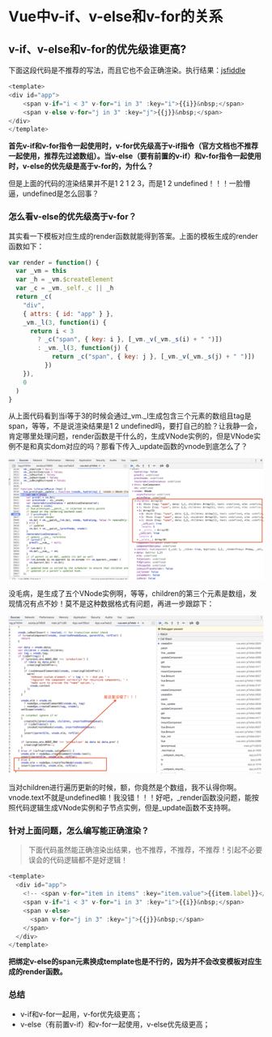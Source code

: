 # Vue中v-if、v-else和v-for的关系

## v-if、v-else和v-for的优先级谁更高?

下面这段代码是不推荐的写法，而且它也不会正确渲染。执行结果：[jsfiddle](https://jsfiddle.net/njed_ann/xLfzsjte/4/)

```javascript
<template>
<div id="app">
    <span v-if="i < 3" v-for="i in 3" :key="i">{{i}}&nbsp;</span>
    <span v-else v-for="j in 3" :key="j">{{j}}&nbsp;</span>
</div>
</template>
```

**首先v-if和v-for指令一起使用时，v-for优先级高于v-if指令（官方文档也不推荐一起使用，推荐先过滤数组）。当v-else（要有前置的v-if）和v-for指令一起使用时，v-else的优先级是高于v-for的，为什么？**

但是上面的代码的渲染结果并不是1 2 1 2 3，而是1 2 undefined！！！一脸懵逼，undefined是怎么回事？

### 怎么看v-else的优先级高于v-for？

其实看一下模板对应生成的render函数就能得到答案。上面的模板生成的render函数如下：

```javascript
var render = function() {
  var _vm = this
  var _h = _vm.$createElement
  var _c = _vm._self._c || _h
  return _c(
    "div",
    { attrs: { id: "app" } },
    _vm._l(3, function(i) {
      return i < 3
        ? _c("span", { key: i }, [_vm._v(_vm._s(i) + " ")])
        : _vm._l(3, function(j) {
            return _c("span", { key: j }, [_vm._v(_vm._s(j) + " ")])
          })
    }),
    0
  )
}
```

从上面代码看到当i等于3的时候会通过\_vm.\_l生成包含三个元素的数组且tag是span，等等，不是说渲染结果是1 2 undefined吗，要打自己的脸？让我静一会，肯定哪里处理问题，render函数是干什么的，生成VNode实例的，但是VNode实例不是和真实dom对应的吗？那看下传入\_update函数的vnode到底怎么了？

![\_render&#x51FD;&#x6570;&#x751F;&#x6210;&#x7684;VNode&#x5B9E;&#x4F8B;](../.gitbook/assets/image%20%2811%29.png)

没毛病，是生成了五个VNode实例啊，等等，children的第三个元素是数组，发现情况有点不妙！莫不是这种数据格式有问题，再进一步跟踪下：

![createElm&#x51FD;&#x6570;&#x5185;&#x90E8;&#x903B;&#x8F91;](../.gitbook/assets/image%20%2810%29.png)

当对children进行遍历更新的时候，额，你竟然是个数组，我不认得你啊。vnode.text不就是undefined嘛！我没错！！！好吧，\_render函数没问题，能按照代码逻辑生成VNode实例和子节点实例，但是\_update函数不支持啊。

### 针对上面问题，怎么编写能正确渲染？

> 下面代码虽然能正确渲染出结果，也不推荐，不推荐，不推荐！引起不必要误会的代码逻辑都不是好逻辑！

```javascript
<template>
  <div id="app">
    <!-- <span v-for="item in items" :key="item.value">{{item.label}}</span> -->
    <span v-if="i < 3" v-for="i in 3" :key="i">{{i}}&nbsp;</span>
    <span v-else>
      <span v-for="j in 3" :key="j">{{j}}&nbsp;</span>
    </span>
  </div>
</template>
```

**把绑定v-else的span元素换成template也是不行的，因为并不会改变模板对应生成的render函数。**

### 总结

* v-if和v-for一起用，v-for优先级更高；
* v-else（有前置v-if）和v-for一起使用，v-else优先级更高；

